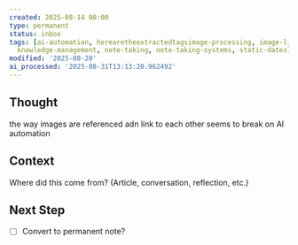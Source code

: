 ```yaml
---
created: 2025-08-14 00:00
type: permanent
status: inbox
tags: [ai-automation, herearetheextractedtagsimage-processing, image-linking, image-processing,
  knowledge-management, note-taking, note-taking-systems, static-dates]
modified: '2025-08-20'
ai_processed: '2025-08-31T13:13:20.962492'
---
```

<!--
NOTE: This file uses a static date for validation. For new notes, use:
created: 2025-08-06 15:20
-->

## Thought  
the way images are referenced adn link to each other seems to break on AI automation

## Context  
Where did this come from? (Article, conversation, reflection, etc.)

## Next Step  
- [ ] Convert to permanent note?
